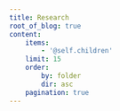 ```yaml
---
title: Research
root_of_blog: true
content:
    items:
        - '@self.children'
    limit: 15
    order:
        by: folder
        dir: asc
    pagination: true
---
```

